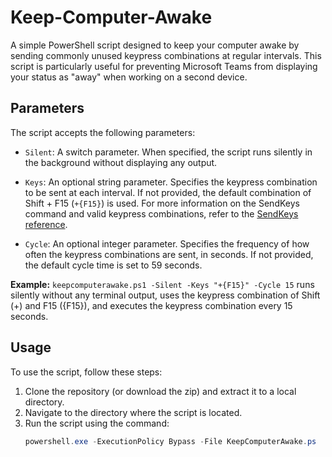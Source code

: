 # Keep-Computer-Awake

A simple PowerShell script designed to keep your computer awake by sending commonly unused keypress combinations at regular intervals. This script is particularly useful for preventing Microsoft Teams from displaying your status as "away" when working on a second device.

## Parameters

The script accepts the following parameters:

- `Silent`: A switch parameter. When specified, the script runs silently in the background without displaying any output.

- `Keys`: An optional string parameter. Specifies the keypress combination to be sent at each interval. If not provided, the default combination of Shift + F15 (`+{F15}`) is used. For more information on the SendKeys command and valid keypress combinations, refer to the [SendKeys reference](https://docs.microsoft.com/en-us/office/vba/api/Excel.SendKeys).

- `Cycle`: An optional integer parameter. Specifies the frequency of how often the keypress combinations are sent, in seconds. If not provided, the default cycle time is set to 59 seconds.

**Example:** `keepcomputerawake.ps1 -Silent -Keys "+{F15}" -Cycle 15` runs silently without any terminal output, uses the keypress combination of Shift (+) and F15 ({F15}), and executes the keypress combination every 15 seconds.

## Usage

To use the script, follow these steps:

1. Clone the repository (or download the zip) and extract it to a local directory.
2. Navigate to the directory where the script is located.
3. Run the script using the command:
   ```powershell
   powershell.exe -ExecutionPolicy Bypass -File KeepComputerAwake.ps